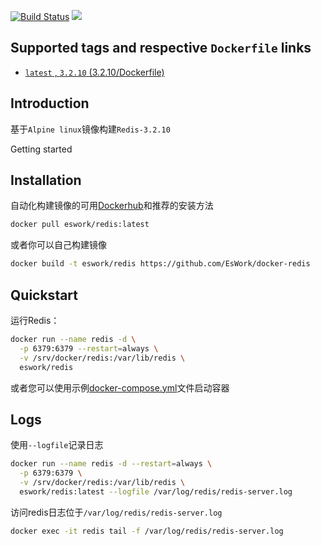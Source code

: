 [![Build Status](https://travis-ci.org/EsWork/docker-redis.svg?branch=master)](https://travis-ci.org/EsWork/docker-redis) 
[![](https://images.microbadger.com/badges/image/eswork/redis.svg)](https://microbadger.com/images/eswork/redis "Get your own image badge on microbadger.com")

## Supported tags and respective `Dockerfile` links

- [`latest` , `3.2.10`  (3.2.10/Dockerfile)](https://github.com/EsWork/docker-redis/blob/master/Dockerfile)

Introduction
---

基于`Alpine linux`镜像构建`Redis-3.2.10`

Getting started

Installation
---

自动化构建镜像的可用[Dockerhub](https://hub.docker.com/r/eswork/redis)和推荐的安装方法

```bash
docker pull eswork/redis:latest
```

或者你可以自己构建镜像

```bash
docker build -t eswork/redis https://github.com/EsWork/docker-redis
```

Quickstart
---

运行Redis：

```bash
docker run --name redis -d \
  -p 6379:6379 --restart=always \
  -v /srv/docker/redis:/var/lib/redis \
  eswork/redis
```

或者您可以使用示例[docker-compose.yml](docker-compose.yml)文件启动容器

Logs
---

使用`--logfile`记录日志

```bash
docker run --name redis -d --restart=always \
  -p 6379:6379 \
  -v /srv/docker/redis:/var/lib/redis \
  eswork/redis:latest --logfile /var/log/redis/redis-server.log
```
访问redis日志位于`/var/log/redis/redis-server.log`
```bash
docker exec -it redis tail -f /var/log/redis/redis-server.log
```
